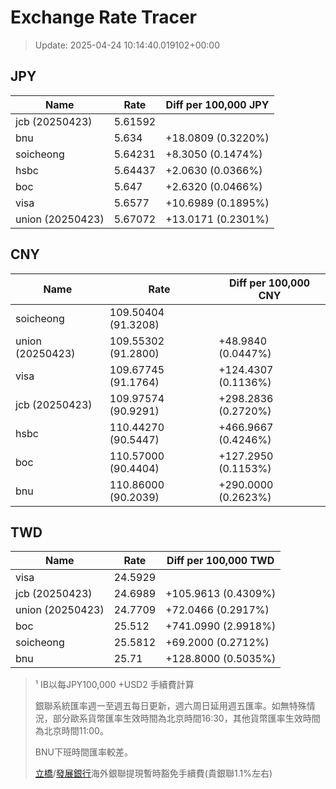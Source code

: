 # Exchange Rate Tracer

> Update: 2025-04-24 10:14:40.019102+00:00

## JPY

| Name             |    Rate | Diff per 100,000 JPY   |
|------------------|---------|------------------------|
| jcb (20250423)   | 5.61592 |                        |
| bnu              | 5.634   | +18.0809 (0.3220%)     |
| soicheong        | 5.64231 | +8.3050 (0.1474%)      |
| hsbc             | 5.64437 | +2.0630 (0.0366%)      |
| boc              | 5.647   | +2.6320 (0.0466%)      |
| visa             | 5.6577  | +10.6989 (0.1895%)     |
| union (20250423) | 5.67072 | +13.0171 (0.2301%)     |

## CNY

| Name             | Rate                | Diff per 100,000 CNY   |
|------------------|---------------------|------------------------|
| soicheong        | 109.50404	(91.3208) |                        |
| union (20250423) | 109.55302	(91.2800) | +48.9840 (0.0447%)     |
| visa             | 109.67745	(91.1764) | +124.4307 (0.1136%)    |
| jcb (20250423)   | 109.97574	(90.9291) | +298.2836 (0.2720%)    |
| hsbc             | 110.44270	(90.5447) | +466.9667 (0.4246%)    |
| boc              | 110.57000	(90.4404) | +127.2950 (0.1153%)    |
| bnu              | 110.86000	(90.2039) | +290.0000 (0.2623%)    |

## TWD

| Name             |    Rate | Diff per 100,000 TWD   |
|------------------|---------|------------------------|
| visa             | 24.5929 |                        |
| jcb (20250423)   | 24.6989 | +105.9613 (0.4309%)    |
| union (20250423) | 24.7709 | +72.0466 (0.2917%)     |
| boc              | 25.512  | +741.0990 (2.9918%)    |
| soicheong        | 25.5812 | +69.2000 (0.2712%)     |
| bnu              | 25.71   | +128.8000 (0.5035%)    |


> ¹ IB以每JPY100,000 +USD2 手續費計算
>
> 銀聯系統匯率週一至週五每日更新，週六周日延用週五匯率。如無特殊情況，部分歐系貨幣匯率生效時間為北京時間16:30，其他貨幣匯率生效時間為北京時間11:00。
>
> BNU下班時間匯率較差。
>
> [立橋](https://www.wlbank.com.mo/uploads/ueditor/file/20181211/1544536513900230.pdf)/[發展銀行](https://www.mdb.com.mo/Service_Charges_20230728.pdf)海外銀聯提現暫時豁免手續費(貴銀聯1.1%左右)

